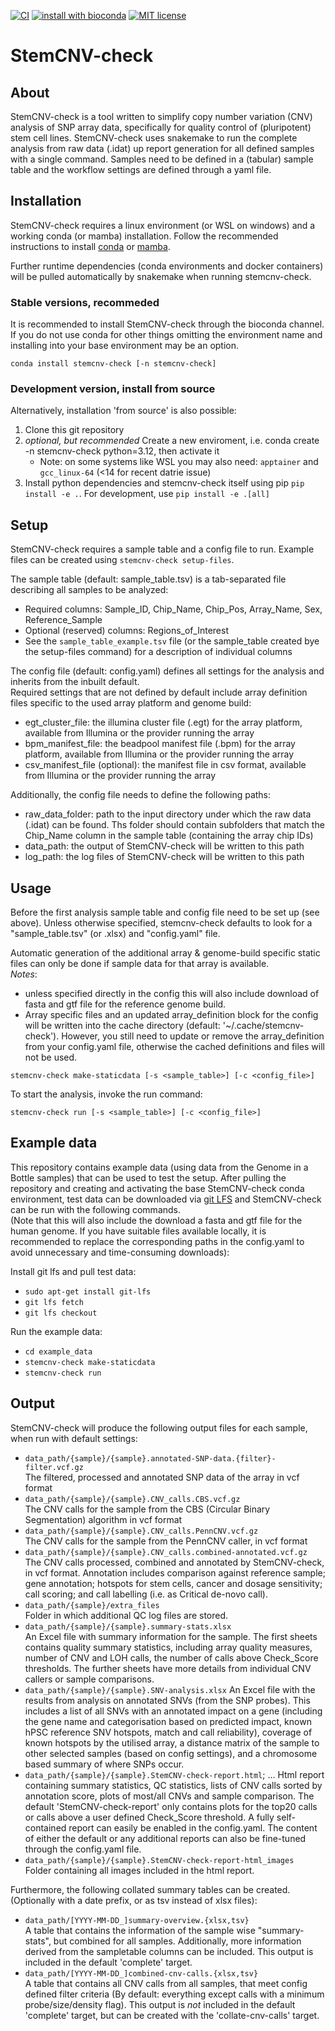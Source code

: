 [![CI](https://github.com/bihealth/StemCNV-check/actions/workflows/ci.yml/badge.svg)](https://github.com/bihealth/StemCNV-check/actions/workflows/ci.yml)
[![install with bioconda](https://img.shields.io/badge/install%20with-bioconda-brightgreen.svg?style=flat)](http://bioconda.github.io/recipes/stemcnv-check/README.html)
[![MIT license](https://img.shields.io/badge/License-MIT-green.svg)](https://opensource.org/licenses/MIT)

# StemCNV-check

## About

StemCNV-check is a tool written to simplify copy number variation (CNV) analysis of SNP array data, specifically for quality control of (pluripotent) stem cell lines. 
StemCNV-check uses snakemake to run the complete analysis from raw data (.idat) up report generation for all defined samples with a single command. Samples need to be defined in a (tabular) sample table and the workflow settings are defined through a yaml file.

## Installation

StemCNV-check requires a linux environment (or WSL on windows) and a working conda (or mamba) installation. 
Follow the recommended instructions to install [conda](https://docs.conda.io/projects/conda/en/latest/user-guide/install/index.html) or [mamba](https://mamba.readthedocs.io/en/latest/installation/mamba-installation.html).

Further runtime dependencies (conda environments and docker containers) will be pulled automatically by 
snakemake when running stemcnv-check.


### Stable versions, recommeded

It is recommended to install StemCNV-check through the bioconda channel. If you do not use conda for other things 
omitting the environment name and installing into your base environment may be an option.

`conda install stemcnv-check [-n stemcnv-check]`


### Development version, install from source

Alternatively, installation 'from source' is also possible:

1. Clone this git repository
2. *optional, but recommended* Create a new enviroment, i.e. conda create -n stemcnv-check python=3.12, then activate it
   - Note: on some systems like WSL you may also need: `apptainer` and `gcc_linux-64` (<14 for recent datrie issue)
3. Install python dependencies and stemcnv-check itself using pip `pip install -e .`. For development, use `pip install -e .[all]`

## Setup

StemCNV-check requires a sample table and a config file to run. Example files can be created using `stemcnv-check setup-files`.

The sample table (default: sample_table.tsv) is a tab-separated file describing all samples to be analyzed:
- Required columns: Sample_ID, Chip_Name, Chip_Pos, Array_Name, Sex, Reference_Sample
- Optional (reserved) columns: Regions_of_Interest
- See the `sample_table_example.tsv` file (or the sample_table created bye the setup-files command) for a description of individual columns

The config file (default: config.yaml) defines all settings for the analysis and inherits from the inbuilt default.  
Required settings that are not defined by default include array definition files specific to the used array platform and genome build:
- egt_cluster_file: the illumina cluster file (.egt) for the array platform, available from Illumina or the provider running the array 
- bpm_manifest_file: the beadpool manifest file (.bpm) for the array platform, available from Illumina or the provider running the array
- csv_manifest_file (optional): the manifest file in csv format, available from Illumina or the provider running the array

Additionally, the config file needs to define the following paths:
- raw_data_folder: path to the input directory under which the raw data (.idat) can be found. Ths folder should contain subfolders that match the Chip_Name column in the sample table (containing the array chip IDs)
- data_path: the output of StemCNV-check will be written to this path
- log_path: the log files of StemCNV-check will be written to this path


## Usage

Before the first analysis sample table and config file need to be set up (see above). 
Unless otherwise specified, stemcnv-check defaults to look for a "sample_table.tsv" (or .xlsx) and "config.yaml" file.  

Automatic generation of the additional array & genome-build specific static files can only be done if sample data for 
that array is available.  
*Notes*:  

- unless specified directly in the config this will also include download of fasta and gtf file for the reference genome build.
- Array specific files and an updated array_definition block for the config will be written into the cache directory 
  (default: '~/.cache/stemcnv-check'). However, you still need to update or remove the array_definition from your 
  config.yaml file, otherwise the cached definitions and files will not be used.

`stemcnv-check make-staticdata [-s <sample_table>] [-c <config_file>]`

To start the analysis, invoke the run command:

`stemcnv-check run [-s <sample_table>] [-c <config_file>]`


## Example data

This repository contains example data (using data from the Genome in a Bottle samples) that can be used to test the setup.
After pulling the repository and creating and activating the base StemCNV-check conda environment, test data can be downloaded via [git LFS](https://git-lfs.com/) and StemCNV-check can be run with the following commands.  
(Note that this will also include the download a fasta and gtf file for the human genome. If you have suitable files available locally, 
it is recommended to replace the corresponding paths in the config.yaml to avoid unnecessary and time-consuming downloads):

Install git lfs and pull test data:
- `sudo apt-get install git-lfs`
- `git lfs fetch`
- `git lfs checkout`

Run the example data:
- `cd example_data`
- `stemcnv-check make-staticdata` 
- `stemcnv-check run`

## Output

StemCNV-check will produce the following output files for each sample, when run with default settings:
- `data_path/{sample}/{sample}.annotated-SNP-data.{filter}-filter.vcf.gz`  
  The filtered, processed and annotated SNP data of the array in vcf format
- `data_path/{sample}/{sample}.CNV_calls.CBS.vcf.gz`  
  The CNV calls for the sample from the CBS (Circular Binary Segmentation) algorithm in vcf format
- `data_path/{sample}/{sample}.CNV_calls.PennCNV.vcf.gz`  
  The CNV calls for the sample from the PennCNV caller, in vcf format
- `data_path/{sample}/{sample}.CNV_calls.combined-annotated.vcf.gz`  
  The CNV calls processed, combined and annotated by StemCNV-check, in vcf format. 
  Annotation includes comparison against reference sample; gene annotation; hotspots for stem cells, cancer and dosage 
  sensitivity; call scoring; and call labelling (i.e. as Critical de-novo call).
- `data_path/{sample}/extra_files`  
  Folder in which additional QC log files are stored.
- `data_path/{sample}/{sample}.summary-stats.xlsx`  
  An Excel file with summary information for the sample. The first sheets contains quality summary statistics, including 
  array quality measures, number of CNV and LOH calls, the number of calls above Check_Score thresholds. The further 
  sheets have more details from individual CNV callers or sample comparisons.
- `data_path/{sample}/{sample}.SNV-analysis.xlsx` 
  An Excel file with the results from analysis on annotated SNVs (from the SNP probes). This includes a list of all SNVs 
  with an annotated impact on a gene (including the gene name and categorisation based on predicted impact, known hPSC 
  reference SNV hotspots, match and call reliability), coverage of known hotspots by the utilised array, a distance 
  matrix of the sample to other selected samples (based on config settings), and a chromosome based summary of where SNPs occur.
- `data_path/{sample}/{sample}.StemCNV-check-report.html`; ... 
  Html report containing summary statistics, QC statistics, lists of CNV calls sorted by annotation score, 
  plots of most/all CNVs and sample comparison. The default 'StemCNV-check-report' only contains plots for the top20 
  calls or calls above a user defined Check_Score threshold. A fully self-contained report can easily be enabled in the config.yaml. 
  The content of either the default or any additional reports can also be fine-tuned through the config.yaml file.
- `data_path/{sample}/{sample}.StemCNV-check-report-html_images`  
  Folder containing all images included in the html report. 

Furthermore, the following collated summary tables can be created. 
(Optionally with a date prefix, or as tsv instead of xlsx files):
- `data_path/[YYYY-MM-DD_]summary-overview.{xlsx,tsv}`  
  A table that contains the information of the sample wise "summary-stats", but combined for all samples.
  Additionally, more information derived from the sampletable columns can be included. This output is 
  included in the default 'complete' target.
- `data_path/[YYYY-MM-DD_]combined-cnv-calls.{xlsx,tsv}`  
  A table that contains all CNV calls from all samples, that meet config defined filter criteria (By default: 
  everything except calls with a minimum probe/size/density flag). This output is *not* included in the default 
  'complete' target, but can be created with the 'collate-cnv-calls' target.
